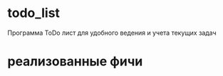 # todo_list

Программа ToDo лист для удобного ведения и учета текущих задач

# реализованные фичи


